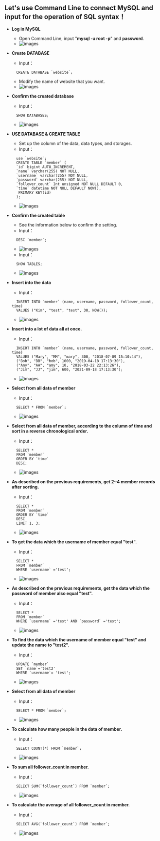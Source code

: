 ## Let's use Command Line to connect MySQL and input for the operation of SQL syntax！

- **Log in MySQL**

  - Open Command Line, input "**mysql -u root -p**" and **password**.
  - ![images](https://jiashanchang.github.io/wehelp_assignments/week-5/week5-1/images/login.jpg)

- **Create DATABASE**

  - Input：

  ```mysql
  	CREATE DATABASE `website`;
  ```

  - Modify the name of website that you want.
  - ![images](https://jiashanchang.github.io/wehelp_assignments/week-5/week5-1/images/createDB.jpg)

- **Confirm the created database**

  - Input：

  ```mysql
  	SHOW DATABASES;
  ```

  - ![images](https://jiashanchang.github.io/wehelp_assignments/week-5/week5-1/images/showDB.jpg)

- **USE DATABASE & CREATE TABLE**

  - Set up the column of the data, data types, and storages.
  - Input：

  ```mysql
  	use `website`;
  	CREATE TABLE `member` (
  	`id` bigint AUTO_INCREMENT,
  	`name` varchar(255) NOT NULL,
  	`username` varchar(255) NOT NULL,
  	`password` varchar(255) NOT NULL,
  	`follower_count` Int unsigned NOT NULL DEFAULT 0,
  	`time` datetime NOT NULL DEFAULT NOW(),
  	 PRIMARY KEY(id)
  	);
  ```

  - ![images](https://jiashanchang.github.io/wehelp_assignments/week-5/week5-1/images/createtable.jpg)

- **Confirm the created table**

  - See the information below to confirm the setting.
  - Input：

  ```mysql
  	DESC `member`;
  ```

  - ![images](https://jiashanchang.github.io/wehelp_assignments/week-5/week5-1/images/descmember.jpg)
  - Input：

  ```mysql
  	SHOW TABLES;
  ```

  - ![images](https://jiashanchang.github.io/wehelp_assignments/week-5/week5-1/images/login.jpg)

- **Insert into the data**

  - Input：

  ```mysql
  	INSERT INTO `member` (name, username, password, follower_count, time)
  	VALUES ("Kim", "test", "test", 30, NOW());
  ```

  - ![images](https://jiashanchang.github.io/wehelp_assignments/week-5/week5-1/images/insert1data.jpg)

- **Insert into a lot of data all at once.**

  - Input：

  ```mysql
  	INSERT INTO `member` (name, username, password, follower_count, time)
  	VALUES ("Mary", "MM", "mary", 300, "2018-07-09 15:10:44"),
  	("Bob", "BB", "bob", 1000, "2019-04-18 17:13:30"),
  	("Amy", "AA", "amy", 10, "2018-03-22 22:13:26"),
  	("Jim", "JJ", "jim", 600, "2021-09-18 17:13:30");
  ```

  - ![images](https://jiashanchang.github.io/wehelp_assignments/week-5/week5-1/images/insert4data.jpg)

- **Select from all data of member**

  - Input：

  ```mysql
  	SELECT * FROM `member`;
  ```

  - ![images](https://jiashanchang.github.io/wehelp_assignments/week-5/week5-1/images/selectall.jpg)

- **Select from all data of member, according to the column of time and sort in a reverse chronological order.**

  - Input：

  ```mysql
  	SELECT *
  	FROM `member`
  	ORDER BY `time`
  	DESC;
  ```

  - ![images](https://jiashanchang.github.io/wehelp_assignments/week-5/week5-1/images/time.jpg)

- **As described on the previous requirements, get 2~4 member records after sorting.**

  - Input：

  ```mysql
  	SELECT *
  	FROM `member`
  	ORDER BY `time`
  	DESC
  	LIMIT 1, 3;
  ```

  - ![images](https://jiashanchang.github.io/wehelp_assignments/week-5/week5-1/images/time234.jpg)

- **To get the data which the username of member equal "test".**

  - Input：

  ```mysql
  	SELECT *
  	FROM `member`
  	WHERE `username` ='test';
  ```

  - ![images](https://jiashanchang.github.io/wehelp_assignments/week-5/week5-1/images/test.jpg)

- **As described on the previous requirements, get the data which the password of member also equal "test".**

  - Input：

  ```mysql
  	SELECT *
  	FROM `member`
  	WHERE `username` ='test' AND `password` ='test';
  ```

  - ![images](https://jiashanchang.github.io/wehelp_assignments/week-5/week5-1/images/testtest.jpg)

- **To find the data which the username of member equal "test" and update the name to "test2".**

  - Input：

  ```mysql
  	UPDATE `member`
  	SET `name`='test2'
  	WHERE `username`= 'test';
  ```

  - ![images](https://jiashanchang.github.io/wehelp_assignments/week-5/week5-1/images/test2.jpg)

- **Select from all data of member**

  - Input：

  ```mysql
  	SELECT * FROM `member`;
  ```

  - ![images](https://jiashanchang.github.io/wehelp_assignments/week-5/week5-1/images/allmember.jpg)

- **To calculate how many people in the data of member.**

  - Input：

  ```mysql
  	SELECT COUNT(*) FROM `member`;
  ```

  - ![images](https://jiashanchang.github.io/wehelp_assignments/week-5/week5-1/images/countmember.jpg)

- **To sum all follower_count in member.**

  - Input：

  ```mysql
  	SELECT SUM(`follower_count`) FROM `member`;
  ```

  - ![images](https://jiashanchang.github.io/wehelp_assignments/week-5/week5-1/images/follower_count.jpg)

- **To calculate the average of all follower_count in member.**
  - Input：
  ```mysql
  	SELECT AVG(`follower_count`) FROM `member`;
  ```
  - ![images](https://jiashanchang.github.io/wehelp_assignments/week-5/week5-1/images/avg.jpg)
